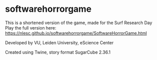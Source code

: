 # softwarehorrorgame

This is a shortened version of the game, made for the Surf Research Day
Play the full version here: https://nlesc.github.io/softwarehorrorgame/SoftwareHorrorGame.html

Developed by VU, Leiden University, eScience Center

Created using Twine, story format SugarCube 2.36.1
